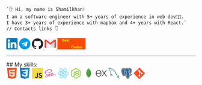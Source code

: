 
```tsx
`✋ Hi, my name is Shamilkhan! 
I am a software engineer with 5+ years of experience in web dev👨‍💻. 
I have 3+ years of experience with mapbox and 4+ years with React.`
// Contacts links 👇
```
      
<div>
 <a href="https://www.linkedin.com/in/shamilkhan-akhmetzyanov/">
   <img height="30" src="/icons/linkedin.svg" />
 </a>
 <a href="https://t.me/shamilkhan">
   <img height="30" src="/icons/telegram.svg" />
 </a>
 <a href="https://github.com/shamilkhan">
    <img height="30" src="/icons/github.svg" />
 </a>
 <a href="mailto:shamilkhan1999@gmail.com">
    <img height="30" src="/icons/gmail.svg" />
 </a>
 <a href="https://www.notion.so/Senior-Front-end-Developer-Mapbox-React-expert-e8a13f4077eb4736b3a20e264d6a491d">
   <img height="30" src="/icons/js.gif" />
 </a>
</div>

<hr />
## My skills:
<div>
<img src=https://raw.githubusercontent.com/devicons/devicon/master/icons/html5/html5-original.svg alt="html5" width="30" height="30"/>
<img src=https://raw.githubusercontent.com/devicons/devicon/master/icons/css3/css3-original.svg alt="css3" width="30" height="30"/>
<img src=https://raw.githubusercontent.com/devicons/devicon/master/icons/javascript/javascript-original.svg alt="javascript" width="30" height="30"/>
<img src=https://raw.githubusercontent.com/devicons/devicon/master/icons/sass/sass-original.svg alt="sass" width="30" height="30"/>
<img src=https://raw.githubusercontent.com/devicons/devicon/master/icons/react/react-original.svg alt="react" width="30" height="30"/>
<img src=https://raw.githubusercontent.com/devicons/devicon/master/icons/nodejs/nodejs-original.svg alt="nodejs" width="30" height="30"/>
<img src=https://raw.githubusercontent.com/devicons/devicon/master/icons/mongodb/mongodb-original.svg alt="mongodb" width="30" height="30"/>
<img src=https://raw.githubusercontent.com/devicons/devicon/master/icons/express/express-original.svg alt="express" width="30" height="30"/>
<img src=https://raw.githubusercontent.com/devicons/devicon/master/icons/mysql/mysql-original.svg alt="mysql" width="30" height="30"/>
<img src=https://raw.githubusercontent.com/devicons/devicon/master/icons/postgresql/postgresql-original.svg alt="postgresql" width="30" height="30"/>
<img src=https://raw.githubusercontent.com/devicons/devicon/master/icons/git/git-original.svg alt="git" width="30" height="30"/>
</div>

